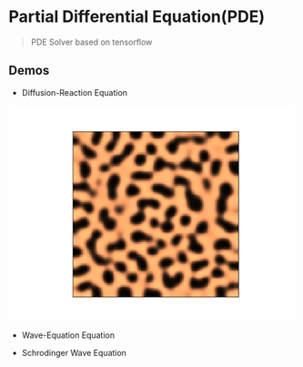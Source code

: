 # Partial Differential Equation(PDE)
> PDE Solver based on tensorflow

## Demos
+ Diffusion-Reaction Equation

![](reaction.png)

+ Wave-Equation Equation

+ Schrodinger Wave Equation
